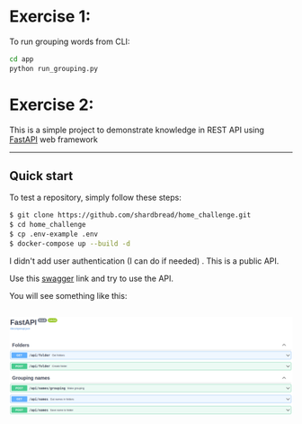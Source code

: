 # Exercise 1:
To run grouping words from CLI:
```sh
cd app
python run_grouping.py
```

# Exercise 2:
This is a simple project to demonstrate knowledge in REST API using [FastAPI](https://github.com/tiangolo/fastapi) web framework

---
## Quick start
To test a repository, simply follow these steps:

```sh
$ git clone https://github.com/shardbread/home_challenge.git
$ cd home_challenge
$ cp .env-example .env
$ docker-compose up --build -d
```
I didn't add user authentication (I can do if needed) . This is a public API.

Use this [swagger](http://localhost/docs/) link and try to use the API.

You will see something like this:

![swagger_img.png](swagger.png)
---